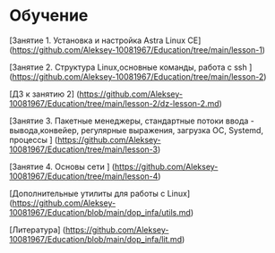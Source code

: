 # Обучение

[Занятие 1.  Установка и настройка Astra Linux CE] (https://github.com/Aleksey-10081967/Education/tree/main/lesson-1)

[Занятие 2. Структура Linux,основные команды, работа с ssh ] (https://github.com/Aleksey-10081967/Education/tree/main/lesson-2)

[ДЗ к занятию 2] (https://github.com/Aleksey-10081967/Education/tree/main/lesson-2/dz-lesson-2.md)

[Занятие 3. Пакетные менеджеры, стандартные потоки ввода - вывода,конвейер, регулярные выражения, загрузка ОС, Systemd, процессы  ] (https://github.com/Aleksey-10081967/Education/tree/main/lesson-3)

[Занятие 4. Основы сети  ] (https://github.com/Aleksey-10081967/Education/tree/main/lesson-4)

[Дополнительные утилиты для работы с Linux] (https://github.com/Aleksey-10081967/Education/blob/main/dop_infa/utils.md)


[Литература] (https://github.com/Aleksey-10081967/Education/blob/main/dop_infa/lit.md)


